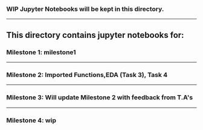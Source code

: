 ### WIP Jupyter Notebooks will be kept in this directory.
---
This directory contains jupyter notebooks for:
---
### Milestone 1: milestone1
---
### Milestone 2: Imported Functions,EDA (Task 3), Task 4
---
### Milestone 3: Will update Milestone 2 with feedback from T.A's
---
### Milestone 4: wip

